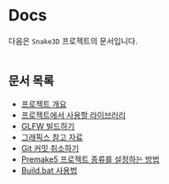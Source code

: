 # Docs

다음은 `Snake3D` 프로젝트의 문서입니다.
<br><br>


## 문서 목록
- [프로젝트 개요](./프로젝트%20개요/README.md)
- [프로젝트에서 사용할 라이브러리](./프로젝트에서%20사용할%20라이브러리/README.md)
- [GLFW 빌드하기](./GLFW%20빌드하기/README.md)
- [그래픽스 참고 자료](./그래픽스%20참고%20자료/README.md)
- [Git 커밋 취소하기](./Git%20커밋%20취소하기/README.md)
- [Premake5 프로젝트 종류를 설정하는 방법](./Premake5%20프로젝트%20종류를%20설정하는%20방법/README.md)
- [Build.bat 사용법](./Build.bat%20사용법/README.md)